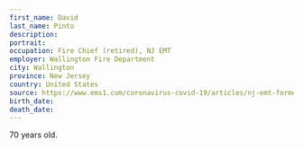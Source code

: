 ```yaml
---
first_name: David
last_name: Pinto
description: 
portrait: 
occupation: Fire Chief (retired), NJ EMT
employer: Wallington Fire Department
city: Wallington
province: New Jersey
country: United States
source: https://www.ems1.com/coronavirus-covid-19/articles/nj-emt-former-fire-chief-dies-from-covid-19-complications-qdVDWCOZtR51NVpX/
birth_date: 
death_date: 
---
```


70 years old.